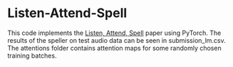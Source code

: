 # Listen-Attend-Spell

This code implements the [Listen, Attend, Spell](https://arxiv.org/abs/1508.01211) paper using PyTorch. The results of the speller on test audio data can be seen in submission_lm.csv. The attentions folder contains attention maps for some randomly chosen training batches.
